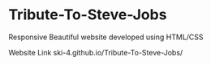 # Tribute-To-Steve-Jobs
Responsive Beautiful website developed using HTML/CSS

Website Link
ski-4.github.io/Tribute-To-Steve-Jobs/
